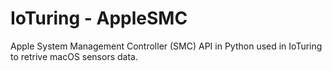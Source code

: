 # IoTuring - AppleSMC
Apple System Management Controller (SMC) API in Python used in IoTuring to retrive macOS sensors data.
